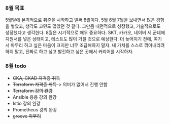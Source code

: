 ### 8월 목표
5월달에 본격적으로 취준을 시작하고 벌써 8월이다. 5월 6월 7월을 보내면서 많은 경험을 쌓았고, 생각도 고민도 많았던 것 같다. 그만큼 내면적으로 성장했고, 기술적으로도 성장했다고 생각한다. 8월은 시기적으로 매우 중요하다. SKT, 카카오, 네이버 세 군데에 지원서를 넣은 상태이고, 테스트도 많이 거칠 것으로 예상한다. 더 늦어지기 전에, 여기서 마무리 하고 싶은 마음이 크지만 너무 조급해하지 말자. 내 가치를 스스로 깎아내리려 하지 말고, 진짜로 하고 싶고 발전하고 싶은 곳에서 커리어를 시작하자. 

### 8월 todo
- ~~CKA, CKAD 자격증 취득~~
- ~~Terraform 자격증 취득~~-> 의미가 없어서 진행 안함
- ~~Terraform 강의 완강~~
- Ansible 응용 강의 완강
- Istio 강의 완강
- Prometheus 강의 완강
- ~~groove 마무리~~

